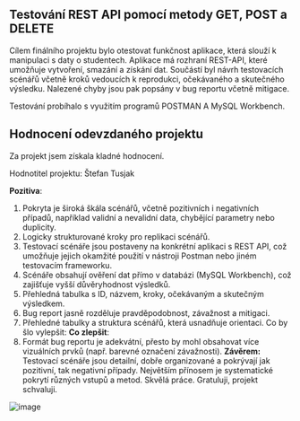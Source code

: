## Testování REST API pomocí metody GET, POST a DELETE

Cílem finálního projektu bylo otestovat funkčnost aplikace, která slouží k manipulaci s daty o studentech. Aplikace má rozhraní REST-API, které umožňuje vytvoření, smazání a získání dat.
Součástí byl návrh testovacích scénářů včetně kroků vedoucích k reprodukci, očekávaného a skutečného výsledku. Nalezené chyby jsou pak popsány v bug reportu včetně mitigace.

Testování probíhalo s využitím programů POSTMAN A MySQL Workbench.

## Hodnocení odevzdaného projektu
Za projekt jsem získala kladné hodnocení.

Hodnotitel projektu: Štefan Tusjak

**Pozitiva**:
1. Pokryta je široká škála scénářů, včetně pozitivních i negativních případů, například validní a nevalidní data, chybějící parametry nebo duplicity.
2. Logicky strukturované kroky pro replikaci scénářů.
3. Testovací scénáře jsou postaveny na konkrétní aplikaci s REST API, což umožňuje jejich okamžité použití v nástroji Postman nebo jiném testovacím frameworku.
4. Scénáře obsahují ověření dat přímo v databázi (MySQL Workbench), což zajišťuje vyšší důvěryhodnost výsledků.
5. Přehledná tabulka s ID, názvem, kroky, očekávaným a skutečným výsledkem.
6. Bug report jasně rozděluje pravděpodobnost, závažnost a mitigaci.
7. Přehledné tabulky a struktura scénářů, která usnadňuje orientaci.
Co by šlo vylepšit:
**Co zlepšit**:
1. Formát bug reportu je adekvátní, přesto by mohl obsahovat více vizuálních prvků (např. barevné označení závažnosti).
**Závěrem:**
Testovací scénáře jsou detailní, dobře organizované a pokrývají jak pozitivní, tak negativní případy. Největším přínosem je systematické pokrytí různých vstupů a metod. Skvělá práce. Gratuluji, projekt schvaluji.


![image](https://github.com/user-attachments/assets/af76bdcd-7555-46b3-b54c-fdb050af9e9f)
